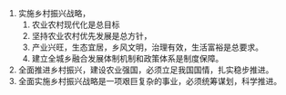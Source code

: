 1. 实施乡村振兴战略，
	1. 农业农村现代化是总目标
	2. 坚持农业农村优先发展是总方针，
	3. 产业兴旺，生态宜居，乡风文明，治理有效，生活富裕是总要求。
	4. 建立全城乡融合发展体制机制和政策体系是制度保障。
2. 全面推进乡村振兴，建设农业强国，必须立足我国国情，扎实稳步推进。
3. 全面实施乡村振兴战略是一项艰巨复杂的事业，必须统筹谋划，科学推进。
